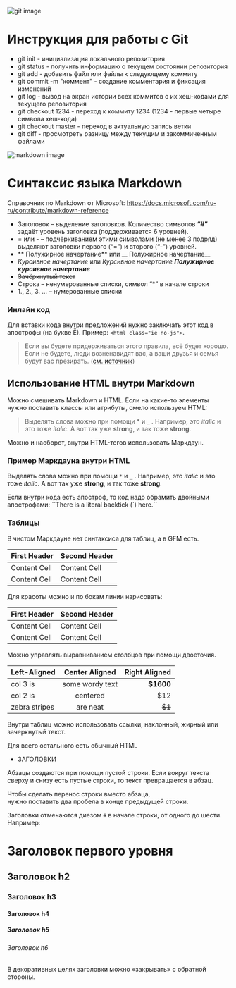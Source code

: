 ![git image](https://fuzeservers.ru/wp-content/uploads/3/0/c/30c29ce4cc08523ecc6e1f205bc207d0.jpeg)

# Инструкция для работы с Git

* git init - инициализация локального репозитория
* git status - получить информацию о текущем состоянии репозитория
* git add - добавить файл или файлы к следующему коммиту
* git commit -m "коммент" - создание комментария и фиксация изменений
* git log - вывод на экран истории всех коммитов с их хеш-кодами для текущего репозитория
* git checkout 1234 - переход к коммиту 1234 (1234 - первые четыре символа хеш-кода)
* git checkout master - переход в актуальную запись ветки
* git diff - просмотреть разницу между текущим и закоммиченным файлами

![markdown image](https://miro.medium.com/max/900/1*sSi5LWkfxZHNVuDLs2j2ug.png)


# Синтаксис языка Markdown

Справочник по Markdown от Microsoft:
https://docs.microsoft.com/ru-ru/contribute/markdown-reference
* Заголовок – выделение заголовков. Количество символов **“#”** задаёт уровень заголовка  (поддерживается 6 уровней).
* = или - – подчёркиванием этими символами (не менее 3 подряд) выделяют заголовки  первого (“=”) и второго (“-”) уровней.
* ** Полужирное начертание** или __ Полужирное начертание__
* *Курсивное начертание* или _Курсивное начертание_ ***Полужирное курсивное начертание*** 
* ~~Зачёркнутый текст~~
* Строка – ненумерованные списки, символ “*” в начале строки
* 1., 2., 3. … – нумерованные списки

### Инлайн код

Для вставки кода внутри предложений нужно заключать этот код в апострофы (на букве Ё). Пример: `<html class="ie no-js">`.

> Если вы будете придерживаться этого правила, всё будет хорошо. Если не будете, люди возненавидят вас, а ваши друзья и семья будут вас презирать. ([см. источник](https://git-scm.com/book/ru/v2/Ветвление-в-Git-Перебазирование))

## Использование HTML внутри Markdown

Mожно смешивать Markdown и HTML. Если на какие-то элементы нужно поставить классы или атрибуты, смело используем HTML:

> Выделять слова можно при помощи * и _ . Например, это <em class="a1">italic</em> и это тоже <i class="a1">italic</i>. А вот так уже <b>strong</b>, и так тоже <strong>strong</strong>.

Можно и наоборот, внутри HTML-тегов использовать Маркдаун.

<section class="someclass">

### Пример Маркдауна внутри HTML

Выделять слова можно при помощи `*` и `_` . Например, это _italic_ и это тоже *italic*. А вот так уже __strong__, и так тоже **strong**.

</section>
Если внутри кода есть апостроф, то код надо обрамить двойными апострофами: ``There is a literal backtick (`) here.``

### Таблицы

В чистом Маркдауне нет синтаксиса для таблиц, а в GFM есть.

First Header  | Second Header
------------- | -------------
Content Cell  | Content Cell
Content Cell  | Content Cell

Для красоты можно и по бокам линии нарисовать:

| First Header  | Second Header |
| ------------- | ------------- |
| Content Cell  | Content Cell  |
| Content Cell  | Content Cell  |

Можно управлять выравниванием столбцов при помощи двоеточия.

| Left-Aligned  | Center Aligned  | Right Aligned |
|:------------- |:---------------:| -------------:|
| col 3 is      | some wordy text |     **$1600** |
| col 2 is      | centered        |         $12   |
| zebra stripes | are neat        |        ~~$1~~ |

Внутри таблиц можно использовать ссылки, наклонный, жирный или зачеркнутый текст.

Для всего остального есть обычный HTML
* ЗАГОЛОВКИ

Абзацы создаются при помощи пустой строки. Если вокруг текста сверху и снизу есть пустые строки, то текст превращается в абзац.

Чтобы сделать перенос строки вместо абзаца,  
нужно поставить два пробела в конце предыдущей строки.

Заголовки отмечаются диезом `#` в начале строки, от одного до шести. Например:

# Заголовок первого уровня #
## Заголовок h2
### Заголовок h3
#### Заголовок h4
##### Заголовок h5
###### Заголовок h6

В декоративных целях заголовки можно «закрывать» с обратной стороны.
